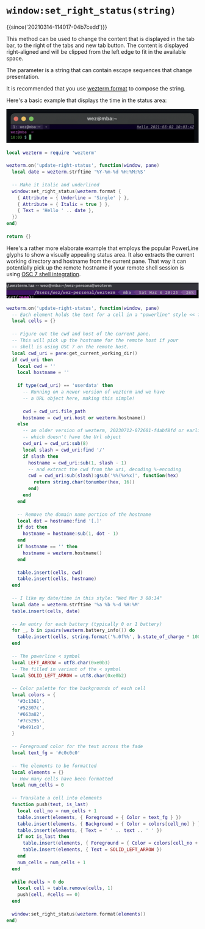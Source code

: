 # `window:set_right_status(string)`

{{since('20210314-114017-04b7cedd')}}

This method can be used to change the content that is displayed in the tab bar,
to the right of the tabs and new tab button.  The content is displayed
right-aligned and will be clipped from the left edge to fit in the available
space.

The parameter is a string that can contain escape sequences that change presentation.

It is recommended that you use [wezterm.format](../wezterm/format.md) to compose
the string.

Here's a basic example that displays the time in the status area:

![Demonstrating setting the right status area to the current date and time](../../../screenshots/wezterm-status-date.png)

```lua
local wezterm = require 'wezterm'

wezterm.on('update-right-status', function(window, pane)
  local date = wezterm.strftime '%Y-%m-%d %H:%M:%S'

  -- Make it italic and underlined
  window:set_right_status(wezterm.format {
    { Attribute = { Underline = 'Single' } },
    { Attribute = { Italic = true } },
    { Text = 'Hello ' .. date },
  })
end)

return {}
```

Here's a rather more elaborate example that employs the popular PowerLine glyphs
to show a visually appealing status area.  It also extracts the current
working directory and hostname from the current pane. That way
it can potentially pick up the remote hostname if your remote shell session is using
[OSC 7 shell integration](../../../shell-integration.md#osc-7-escape-sequence-to-set-the-working-directory).

![Demonstrating setting the right status area with powerline styling](../../../screenshots/wezterm-status-powerline.png)

```lua
wezterm.on('update-right-status', function(window, pane)
  -- Each element holds the text for a cell in a "powerline" style << fade
  local cells = {}

  -- Figure out the cwd and host of the current pane.
  -- This will pick up the hostname for the remote host if your
  -- shell is using OSC 7 on the remote host.
  local cwd_uri = pane:get_current_working_dir()
  if cwd_uri then
    local cwd = ''
    local hostname = ''

    if type(cwd_uri) == 'userdata' then
      -- Running on a newer version of wezterm and we have
      -- a URL object here, making this simple!

      cwd = cwd_uri.file_path
      hostname = cwd_uri.host or wezterm.hostname()
    else
      -- an older version of wezterm, 20230712-072601-f4abf8fd or earlier,
      -- which doesn't have the Url object
      cwd_uri = cwd_uri:sub(8)
      local slash = cwd_uri:find '/'
      if slash then
        hostname = cwd_uri:sub(1, slash - 1)
        -- and extract the cwd from the uri, decoding %-encoding
        cwd = cwd_uri:sub(slash):gsub('%%(%x%x)', function(hex)
          return string.char(tonumber(hex, 16))
        end)
      end
    end

    -- Remove the domain name portion of the hostname
    local dot = hostname:find '[.]'
    if dot then
      hostname = hostname:sub(1, dot - 1)
    end
    if hostname == '' then
      hostname = wezterm.hostname()
    end

    table.insert(cells, cwd)
    table.insert(cells, hostname)
  end

  -- I like my date/time in this style: "Wed Mar 3 08:14"
  local date = wezterm.strftime '%a %b %-d %H:%M'
  table.insert(cells, date)

  -- An entry for each battery (typically 0 or 1 battery)
  for _, b in ipairs(wezterm.battery_info()) do
    table.insert(cells, string.format('%.0f%%', b.state_of_charge * 100))
  end

  -- The powerline < symbol
  local LEFT_ARROW = utf8.char(0xe0b3)
  -- The filled in variant of the < symbol
  local SOLID_LEFT_ARROW = utf8.char(0xe0b2)

  -- Color palette for the backgrounds of each cell
  local colors = {
    '#3c1361',
    '#52307c',
    '#663a82',
    '#7c5295',
    '#b491c8',
  }

  -- Foreground color for the text across the fade
  local text_fg = '#c0c0c0'

  -- The elements to be formatted
  local elements = {}
  -- How many cells have been formatted
  local num_cells = 0

  -- Translate a cell into elements
  function push(text, is_last)
    local cell_no = num_cells + 1
    table.insert(elements, { Foreground = { Color = text_fg } })
    table.insert(elements, { Background = { Color = colors[cell_no] } })
    table.insert(elements, { Text = ' ' .. text .. ' ' })
    if not is_last then
      table.insert(elements, { Foreground = { Color = colors[cell_no + 1] } })
      table.insert(elements, { Text = SOLID_LEFT_ARROW })
    end
    num_cells = num_cells + 1
  end

  while #cells > 0 do
    local cell = table.remove(cells, 1)
    push(cell, #cells == 0)
  end

  window:set_right_status(wezterm.format(elements))
end)
```
